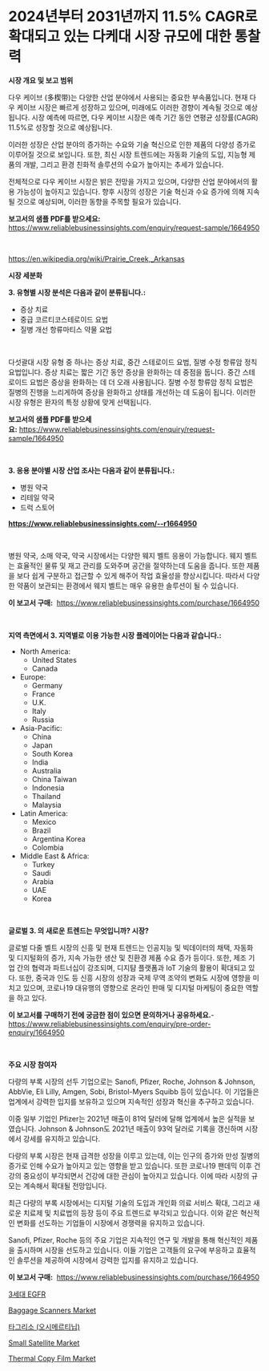 <p><h1>2024년부터 2031년까지 11.5% CAGR로 확대되고 있는 다케대 시장 규모에 대한 통찰력</h1></p><p><strong>시장 개요 및 보고 범위</strong></p>
<p><p>다우 케이브 (多楔带)는 다양한 산업 분야에서 사용되는 중요한 부속품입니다. 현재 다우 케이브 시장은 빠르게 성장하고 있으며, 미래에도 이러한 경향이 계속될 것으로 예상됩니다. 시장 예측에 따르면, 다우 케이브 시장은 예측 기간 동안 연평균 성장률(CAGR) 11.5%로 성장할 것으로 예상됩니다. </p><p>이러한 성장은 산업 분야의 증가하는 수요와 기술 혁신으로 인한 제품의 다양성 증가로 이루어질 것으로 보입니다. 또한, 최신 시장 트렌드에는 자동화 기술의 도입, 지능형 제품의 개발, 그리고 환경 친화적 솔루션의 수요가 높아지는 추세가 있습니다. </p><p>전체적으로 다우 케이브 시장은 밝은 전망을 가지고 있으며, 다양한 산업 분야에서의 활용 가능성이 높아지고 있습니다. 향후 시장의 성장은 기술 혁신과 수요 증가에 의해 지속될 것으로 예상되며, 이러한 동향을 주목할 필요가 있습니다.</p></p>
<p><strong>보고서의 샘플 PDF를 받으세요:</strong> <a href="https://www.reliablebusinessinsights.com/enquiry/request-sample/1664950">https://www.reliablebusinessinsights.com/enquiry/request-sample/1664950</a></p>
<p>&nbsp;</p>
<p><a href="https://en.wikipedia.org/wiki/Prairie_Creek,_Arkansas">https://en.wikipedia.org/wiki/Prairie_Creek,_Arkansas</a></p>
<p><strong>시장 세분화</strong></p>
<p><strong>3. 유형별 시장 분석은 다음과 같이 분류됩니다.:</strong></p>
<p><ul><li>증상 치료</li><li>중급 코르티코스테로이드 요법</li><li>질병 개선 항류마티스 약물 요법</li></ul></p>
<p>&nbsp;</p>
<p><p>다섯괄대 시장 유형 중 하나는 증상 치료, 중간 스테로이드 요법, 질병 수정 항류암 정칙 요법입니다. 증상 치료는 짧은 기간 동안 증상을 완화하는 데 중점을 둡니다. 중간 스테로이드 요법은 증상을 완화하는 데 더 오래 사용됩니다. 질병 수정 항류암 정칙 요법은 질병의 진행을 느리게하여 증상을 완화하고 상태를 개선하는 데 도움이 됩니다. 이러한 시장 유형은 환자의 특정 상황에 맞게 선택됩니다.</p></p>
<p><strong>보고서의 샘플 PDF를 받으세요:</strong>&nbsp;<a href="https://www.reliablebusinessinsights.com/enquiry/request-sample/1664950">https://www.reliablebusinessinsights.com/enquiry/request-sample/1664950</a></p>
<p>&nbsp;</p>
<p><strong> 3. 응용 분야별 시장 산업 조사는 다음과 같이 분류됩니다.:</strong></p>
<p><ul><li>병원 약국</li><li>리테일 약국</li><li>드럭 스토어</li></ul></p>
<p><strong><a href="https://www.reliablebusinessinsights.com/--r1664950">https://www.reliablebusinessinsights.com/--r1664950</a></strong></p>
<p>&nbsp;</p>
<p><p>병원 약국, 소매 약국, 약국 시장에서는 다양한 웨지 벨트 응용이 가능합니다. 웨지 벨트는 효율적인 물류 및 재고 관리를 도와주며 공간을 절약하는데 도움을 줍니다. 또한 제품을 보다 쉽게 구분하고 접근할 수 있게 해주어 작업 효율성을 향상시킵니다. 따라서 다양한 약품이 보관되는 환경에서 웨지 벨트는 매우 유용한 솔루션이 될 수 있습니다.</p></p>
<p><strong>이 보고서 구매:</strong>&nbsp; <a href="https://www.reliablebusinessinsights.com/purchase/1664950">https://www.reliablebusinessinsights.com/purchase/1664950</a></p>
<p>&nbsp;</p>
<p><strong>지역 측면에서 3. 지역별로 이용 가능한 시장 플레이어는 다음과 같습니다.:</strong></p>
<p><ul>
    <li>
        North America:
        <ul>
            <li>United States</li>
            <li>Canada</li>
        </ul>
    </li>
    <li>
        Europe:
        <ul>
            <li>Germany</li>
            <li>France</li>
            <li>U.K.</li>
            <li>Italy</li>
            <li>Russia</li>
        </ul>
    </li>
    <li>
        Asia-Pacific:
        <ul>
            <li>China</li>
            <li>Japan</li>
            <li>South Korea</li>
            <li>India</li>
            <li>Australia</li>
            <li>China Taiwan</li>
            <li>Indonesia</li>
            <li>Thailand</li>
            <li>Malaysia</li>
        </ul>
    </li>
    <li>
        Latin America:
        <ul>
            <li>Mexico</li>
            <li>Brazil</li>
            <li>Argentina Korea</li>
            <li>Colombia</li>
        </ul>
    </li>
    <li>
        Middle East & Africa:
        <ul>
            <li>Turkey</li>
            <li>Saudi</li>
            <li>Arabia</li>
            <li>UAE</li>
            <li>Korea</li>
        </ul>
    </li>
    </ul></p>
<p>&nbsp;</p>
<p><strong>글로벌 3. 의 새로운 트렌드는 무엇입니까? 시장?</strong></p>
<p><p>글로벌 다줄 벨트 시장의 신흥 및 현재 트렌드는 인공지능 및 빅데이터의 채택, 자동화 및 디지털화의 증가, 지속 가능한 생산 및 친환경 제품 수요 증가 등이다. 또한, 제조 기업 간의 협력과 파트너십이 강조되며, 디지턈 플랫폼과 IoT 기술의 활용이 확대되고 있다. 또한, 중국과 인도 등 신흥 시장의 성장과 국제 무역 조약의 변화도 시장에 영향을 미치고 있으며, 코로나19 대유행의 영향으로 온라인 판매 및 디지털 마케팅이 중요한 역할을 하고 있다.</p></p>
<p><strong>이 보고서를 구매하기 전에 궁금한 점이 있으면 문의하거나 공유하세요.</strong>- <a href="https://www.reliablebusinessinsights.com/enquiry/pre-order-enquiry/1664950">https://www.reliablebusinessinsights.com/enquiry/pre-order-enquiry/1664950</a></p>
<p>&nbsp;</p>
<p><strong>주요 시장 참여자</strong></p>
<p><p>다량의 부록 시장의 선두 기업으로는 Sanofi, Pfizer, Roche, Johnson & Johnson, AbbVie, Eli Lilly, Amgen, Sobi, Bristol-Myers Squibb 등이 있습니다. 이 기업들은 업계에서 강력한 입지를 보유하고 있으며 지속적인 성장과 혁신을 추구하고 있습니다.</p><p>이중 일부 기업인 Pfizer는 2021년 매출이 81억 달러에 달해 업계에서 높은 실적을 보였습니다. Johnson & Johnson도 2021년 매출이 93억 달러로 기록을 갱신하며 시장에서 강세를 유지하고 있습니다.</p><p>다량의 부록 시장은 현재 급격한 성장을 이루고 있는데, 이는 인구의 증가와 만성 질병의 증가로 인해 수요가 높아지고 있는 영향을 받고 있습니다. 또한 코로나19 팬데믹 이후 건강의 중요성이 부각되면서 건강에 대한 관심이 높아지고 있습니다. 이에 따라 시장의 규모는 계속해서 확대될 전망입니다.</p><p>최근 다량의 부록 시장에서는 디지털 기술의 도입과 개인화 의료 서비스 확대, 그리고 새로운 치료제 및 치료법의 등장 등이 주요 트렌드로 부각되고 있습니다. 이와 같은 혁신적인 변화를 선도하는 기업들이 시장에서 경쟁력을 유지하고 있습니다.</p><p>Sanofi, Pfizer, Roche 등의 주요 기업은 지속적인 연구 및 개발을 통해 혁신적인 제품을 출시하며 시장을 선도하고 있습니다. 이들 기업은 고객들의 요구에 부응하고 효율적인 솔루션을 제공하여 시장에서 강력한 입지를 유지하고 있습니다.</p></p>
<p><strong>이 보고서 구매:</strong>&nbsp;&nbsp;<a href="https://www.reliablebusinessinsights.com/purchase/1664950">https://www.reliablebusinessinsights.com/purchase/1664950</a></p>
<p><p><a href="https://github.com/vss5505pa7z1p/Market-Research-Report-List-2/blob/main/5885738144435.md">3세대 EGFR</a></p><p><a href="https://issuu.com/reportprime-2/docs/baggage-scanners-market-size-2030.pptx">Baggage Scanners Market</a></p><p><a href="https://github.com/konokaryan/Market-Research-Report-List-1/blob/main/6234615144434.md">타그리소 (오시메르티닙)</a></p><p><a href="https://issuu.com/reportprime-2/docs/small-satellite-market-size-2030.pptx">Small Satellite Market</a></p><p><a href="https://github.com/khkjaxbn36/Market-Research-Report-List-1/blob/main/thermal-copy-film-market.md">Thermal Copy Film Market</a></p></p>